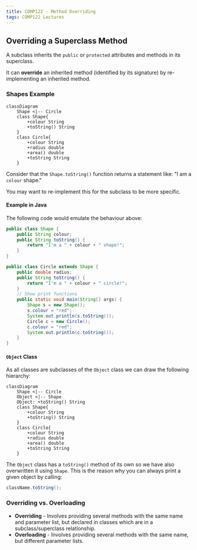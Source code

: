 ```yaml
---
title: COMP122 - Method Overriding
tags: COMP122 Lectures
---
```

## Overriding a Superclass Method
A subclass inherits the `public` or `protected` attributes and methods in its superclass.

It can **override** an inherited method (identified by its signature) by re-implementing an inherited method.

### Shapes Example

```mermaid
classDiagram
	Shape <|-- Circle
	class Shape{
		+colour String
		+toString() String
	}
	class Circle{
		+colour String
		+radius double
		+area() double
		+toString String
	}
```

Consider that the `Shape.toString()` function returns a statement like: "I am a `colour` shape."

You may want to re-implement this for the subclass to be more specific.

#### Example in Java
The following code would emulate the behaviour above:

```java
public class Shape {
	public String colour;
	public String toString() {
		return "I'm a " + colour + " shape!";
	}
}
```

```java
public class Circle extends Shape {
	public double radius;
	public String toString() {
		return "I'm a " + colour + " circle!";
	}
	// Show print functions
	public static void main(String[] args) {
		Shape s = new Shape();
		s.colour = "red";
		System.out.println(s.toString());
		Circle c = new Circle();
		c.colour = "red";
		System.out.println(c.toString());
	}
}
```

#### `Object` Class
As all classes are subclasses of the `Object` class we can draw the following hierarchy:

```mermaid
classDiagram
	Shape <|-- Circle
	Object <|-- Shape
	Object: +toString() String
	class Shape{
		+colour String
		+toString() String
	}
	class Circle{
		+colour String
		+radius double
		+area() double
		+toString String
	}
```

The `Object` class has a `toString()` method of its own so we have also overwritten it using `Shape`. This is the reason why you can always print a given object by calling:

```java
className.toString();
```

### Overriding vs. Overloading 

* **Overriding** - Involves providing several methods with the same name and parameter list, but declared in classes which are in a subclass/superclass relationship.
* **Overloading** - Involves providing several methods with the same name, but different parameter lists.